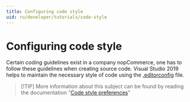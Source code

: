 ```yaml
---
title: Configuring code style
uid: ru/developer/tutorials/code-style
---
```


# Configuring code style

Certain coding guidelines exist in a company nopCommerce, one has to follow these guidelines when creating source code. Visual Studio 2019 helps to maintain the necessary style of code using the [.editorconfig](https://github.com/nopSolutions/nopCommerce/blob/develop/.editorconfig) file.

> [!TIP] More information about this subject can be found by reading the documentation "[Code style preferences](https://docs.microsoft.com/visualstudio/ide/code-styles-and-code-cleanup?view=vs-2019)"